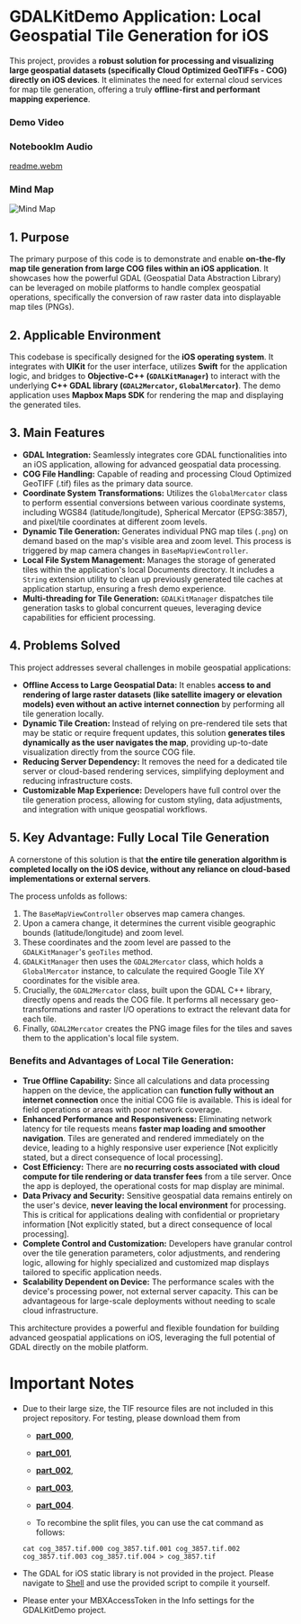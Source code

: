 # GDALKitDemo Application: Local Geospatial Tile Generation for iOS

This project, provides a **robust solution for processing and visualizing large geospatial datasets (specifically Cloud Optimized GeoTIFFs - COG) directly on iOS devices**. It eliminates the need for external cloud services for map tile generation, offering a truly **offline-first and performant mapping experience**.

### Demo Video

### Notebooklm Audio
[readme.webm](https://github.com/user-attachments/assets/42cc037e-f9b2-485c-8d05-f4c315461707)

### Mind Map
![Mind Map](https://github.com/alimysoyang/GDAL_Tile/blob/main/Explanation/Mind%20Map.png)

## 1. Purpose

The primary purpose of this code is to demonstrate and enable **on-the-fly map tile generation from large COG files within an iOS application**. It showcases how the powerful GDAL (Geospatial Data Abstraction Library) can be leveraged on mobile platforms to handle complex geospatial operations, specifically the conversion of raw raster data into displayable map tiles (PNGs).

## 2. Applicable Environment

This codebase is specifically designed for the **iOS operating system**. It integrates with **UIKit** for the user interface, utilizes **Swift** for the application logic, and bridges to **Objective-C++ (`GDALKitManager`)** to interact with the underlying **C++ GDAL library (`GDAL2Mercator`, `GlobalMercator`)**. The demo application uses **Mapbox Maps SDK** for rendering the map and displaying the generated tiles.

## 3. Main Features

*   **GDAL Integration:** Seamlessly integrates core GDAL functionalities into an iOS application, allowing for advanced geospatial data processing.
*   **COG File Handling:** Capable of reading and processing Cloud Optimized GeoTIFF (.tif) files as the primary data source.
*   **Coordinate System Transformations:** Utilizes the `GlobalMercator` class to perform essential conversions between various coordinate systems, including WGS84 (latitude/longitude), Spherical Mercator (EPSG:3857), and pixel/tile coordinates at different zoom levels.
*   **Dynamic Tile Generation:** Generates individual PNG map tiles (`.png`) on demand based on the map's visible area and zoom level. This process is triggered by map camera changes in `BaseMapViewController`.
*   **Local File System Management:** Manages the storage of generated tiles within the application's local Documents directory. It includes a `String` extension utility to clean up previously generated tile caches at application startup, ensuring a fresh demo experience.
*   **Multi-threading for Tile Generation:** `GDALKitManager` dispatches tile generation tasks to global concurrent queues, leveraging device capabilities for efficient processing.

## 4. Problems Solved

This project addresses several challenges in mobile geospatial applications:

*   **Offline Access to Large Geospatial Data:** It enables **access to and rendering of large raster datasets (like satellite imagery or elevation models) even without an active internet connection** by performing all tile generation locally.
*   **Dynamic Tile Creation:** Instead of relying on pre-rendered tile sets that may be static or require frequent updates, this solution **generates tiles dynamically as the user navigates the map**, providing up-to-date visualization directly from the source COG file.
*   **Reducing Server Dependency:** It removes the need for a dedicated tile server or cloud-based rendering services, simplifying deployment and reducing infrastructure costs.
*   **Customizable Map Experience:** Developers have full control over the tile generation process, allowing for custom styling, data adjustments, and integration with unique geospatial workflows.

## 5. Key Advantage: Fully Local Tile Generation

A cornerstone of this solution is that **the entire tile generation algorithm is completed locally on the iOS device, without any reliance on cloud-based implementations or external servers**.

The process unfolds as follows:
1.  The `BaseMapViewController` observes map camera changes.
2.  Upon a camera change, it determines the current visible geographic bounds (latitude/longitude) and zoom level.
3.  These coordinates and the zoom level are passed to the `GDALKitManager`'s `geoTiles` method.
4.  `GDALKitManager` then uses the `GDAL2Mercator` class, which holds a `GlobalMercator` instance, to calculate the required Google Tile XY coordinates for the visible area.
5.  Crucially, the `GDAL2Mercator` class, built upon the GDAL C++ library, directly opens and reads the COG file. It performs all necessary geo-transformations and raster I/O operations to extract the relevant data for each tile.
6.  Finally, `GDAL2Mercator` creates the PNG image files for the tiles and saves them to the application's local file system.

### Benefits and Advantages of Local Tile Generation:

*   **True Offline Capability:** Since all calculations and data processing happen on the device, the application can **function fully without an internet connection** once the initial COG file is available. This is ideal for field operations or areas with poor network coverage.
*   **Enhanced Performance and Responsiveness:** Eliminating network latency for tile requests means **faster map loading and smoother navigation**. Tiles are generated and rendered immediately on the device, leading to a highly responsive user experience [Not explicitly stated, but a direct consequence of local processing].
*   **Cost Efficiency:** There are **no recurring costs associated with cloud compute for tile rendering or data transfer fees** from a tile server. Once the app is deployed, the operational costs for map display are minimal.
*   **Data Privacy and Security:** Sensitive geospatial data remains entirely on the user's device, **never leaving the local environment** for processing. This is critical for applications dealing with confidential or proprietary information [Not explicitly stated, but a direct consequence of local processing].
*   **Complete Control and Customization:** Developers have granular control over the tile generation parameters, color adjustments, and rendering logic, allowing for highly specialized and customized map displays tailored to specific application needs.
*   **Scalability Dependent on Device:** The performance scales with the device's processing power, not external server capacity. This can be advantageous for large-scale deployments without needing to scale cloud infrastructure.

This architecture provides a powerful and flexible foundation for building advanced geospatial applications on iOS, leveraging the full potential of GDAL directly on the mobile platform.


# Important Notes
* Due to their large size, the TIF resource files are not included in this project repository. For testing, please download them from 
  * **[part_000](https://mumuy.serv00.net/images/cog_3857.tif.000)**,
  * **[part_001](https://mumuy.serv00.net/images/cog_3857.tif.001)**,
  * **[part_002](https://mumuy.serv00.net/images/cog_3857.tif.002)**,
  * **[part_003](https://mumuy.serv00.net/images/cog_3857.tif.003)**,
  * **[part_004](https://mumuy.serv00.net/images/cog_3857.tif.004)**.
  
  * To recombine the split files, you can use the cat command as follows:
  ```
  cat cog_3857.tif.000 cog_3857.tif.001 cog_3857.tif.002 cog_3857.tif.003 cog_3857.tif.004 > cog_3857.tif
  ```

* The GDAL for iOS static library is not provided in the project. Please navigate to [Shell](https://gis.stackexchange.com/questions/434514/build-gdal-3-x-for-ios) and use the provided script to compile it yourself.

* Please enter your MBXAccessToken in the Info settings for the GDALKitDemo project.
